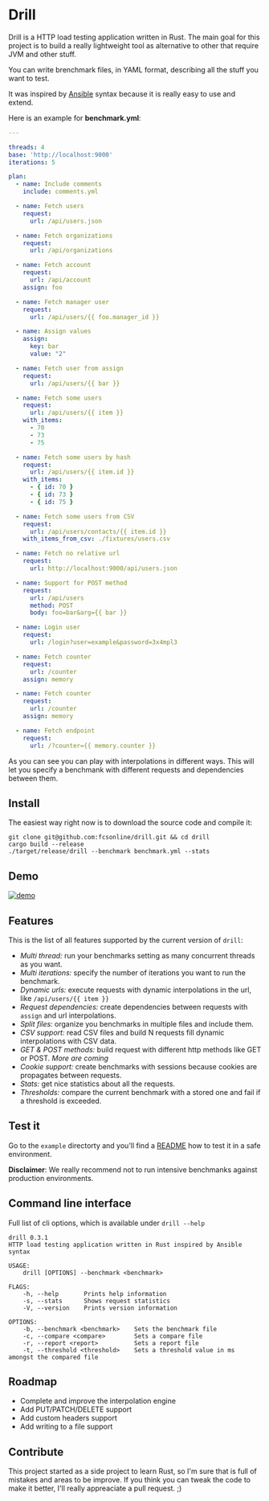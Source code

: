 # Drill

Drill is a HTTP load testing application written in Rust. The main goal
for this project is to build a really lightweight tool as alternative to other
that require JVM and other stuff.

You can write brenchmark files, in YAML format, describing all the stuff you
want to test.

It was inspired by [Ansible](http://docs.ansible.com/ansible/playbooks_intro.html)
syntax because it is really easy to use and extend.

Here is an example for **benchmark.yml**:

```yaml
---

threads: 4
base: 'http://localhost:9000'
iterations: 5

plan:
  - name: Include comments
    include: comments.yml

  - name: Fetch users
    request:
      url: /api/users.json

  - name: Fetch organizations
    request:
      url: /api/organizations

  - name: Fetch account
    request:
      url: /api/account
    assign: foo

  - name: Fetch manager user
    request:
      url: /api/users/{{ foo.manager_id }}

  - name: Assign values
    assign:
      key: bar
      value: "2"

  - name: Fetch user from assign
    request:
      url: /api/users/{{ bar }}

  - name: Fetch some users
    request:
      url: /api/users/{{ item }}
    with_items:
      - 70
      - 73
      - 75

  - name: Fetch some users by hash
    request:
      url: /api/users/{{ item.id }}
    with_items:
      - { id: 70 }
      - { id: 73 }
      - { id: 75 }

  - name: Fetch some users from CSV
    request:
      url: /api/users/contacts/{{ item.id }}
    with_items_from_csv: ./fixtures/users.csv

  - name: Fetch no relative url
    request:
      url: http://localhost:9000/api/users.json

  - name: Support for POST method
    request:
      url: /api/users
      method: POST
      body: foo=bar&arg={{ bar }}

  - name: Login user
    request:
      url: /login?user=example&password=3x4mpl3

  - name: Fetch counter
    request:
      url: /counter
    assign: memory

  - name: Fetch counter
    request:
      url: /counter
    assign: memory

  - name: Fetch endpoint
    request:
      url: /?counter={{ memory.counter }}
```

As you can see you can play with interpolations in different ways. This
will let you specify a benchmank with different requests and
dependencies between them.

## Install

The easiest way right now is to download the source code and compile
it:

```
git clone git@github.com:fcsonline/drill.git && cd drill
cargo build --release
./target/release/drill --benchmark benchmark.yml --stats
```

## Demo

[![demo](https://asciinema.org/a/164615.png)](https://asciinema.org/a/164615?autoplay=1)

## Features

This is the list of all features supported by the current version of `drill`:

- *Multi thread:* run your benchmarks setting as many concurrent threads as you want.
- *Multi iterations:* specify the number of iterations you want to run the benchmark.
- *Dynamic urls:* execute requests with dynamic interpolations in the url, like `/api/users/{{ item }}`
- *Request dependencies:* create dependencies between requests with `assign` and url interpolations.
- *Split files:* organize you benchmarks in multiple files and include them.
- *CSV support:* read CSV files and build N requests fill dynamic interpolations with CSV data.
- *GET & POST methods:* build request with different http methods like GET or POST. _More are coming_
- *Cookie support:* create benchmarks with sessions because cookies are propagates between requests.
- *Stats:* get nice statistics about all the requests.
- *Thresholds:* compare the current benchmark with a stored one and fail if a threshold is exceeded.

## Test it

Go to the `example` directorty and you'll find a [README](./example) how
to test it in a safe environment.

**Disclaimer**: We really recommend not to run intensive benchmanks against
production environments.

## Command line interface

Full list of cli options, which is available under `drill --help`

```
drill 0.3.1
HTTP load testing application written in Rust inspired by Ansible syntax

USAGE:
    drill [OPTIONS] --benchmark <benchmark>

FLAGS:
    -h, --help       Prints help information
    -s, --stats      Shows request statistics
    -V, --version    Prints version information

OPTIONS:
    -b, --benchmark <benchmark>    Sets the benchmark file
    -c, --compare <compare>        Sets a compare file
    -r, --report <report>          Sets a report file
    -t, --threshold <threshold>    Sets a threshold value in ms amongst the compared file

```

## Roadmap

- Complete and improve the interpolation engine
- Add PUT/PATCH/DELETE support
- Add custom headers support
- Add writing to a file support

## Contribute

This project started as a side project to learn Rust, so I'm sure that is full
of mistakes and areas to be improve. If you think you can tweak the code to
make it better, I'll really appreaciate a pull request. ;)

